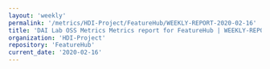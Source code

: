 ```yaml
---
layout: 'weekly'
permalink: '/metrics/HDI-Project/FeatureHub/WEEKLY-REPORT-2020-02-16'
title: 'DAI Lab OSS Metrics Metrics report for FeatureHub | WEEKLY-REPORT-2020-02-16'
organization: 'HDI-Project'
repository: 'FeatureHub'
current_date: '2020-02-16'
---
```

